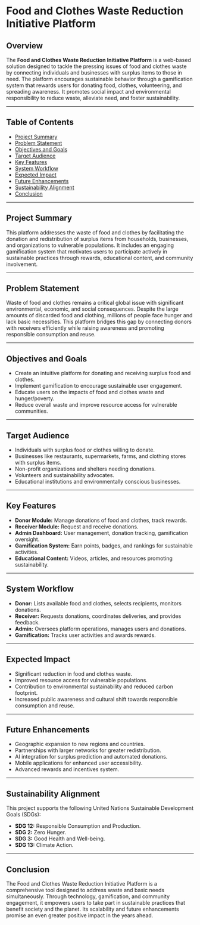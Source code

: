 # Food and Clothes Waste Reduction Initiative Platform

## Overview

The **Food and Clothes Waste Reduction Initiative Platform** is a web-based solution designed to tackle the pressing issues of food and clothes waste by connecting individuals and businesses with surplus items to those in need. The platform encourages sustainable behavior through a gamification system that rewards users for donating food, clothes, volunteering, and spreading awareness. It promotes social impact and environmental responsibility to reduce waste, alleviate need, and foster sustainability.

---

## Table of Contents

- [Project Summary](#project-summary)  
- [Problem Statement](#problem-statement)  
- [Objectives and Goals](#objectives-and-goals)  
- [Target Audience](#target-audience)  
- [Key Features](#key-features)  
- [System Workflow](#system-workflow)  
- [Expected Impact](#expected-impact)  
- [Future Enhancements](#future-enhancements)  
- [Sustainability Alignment](#sustainability-alignment)  
- [Conclusion](#conclusion)  

---

## Project Summary

This platform addresses the waste of food and clothes by facilitating the donation and redistribution of surplus items from households, businesses, and organizations to vulnerable populations. It includes an engaging gamification system that motivates users to participate actively in sustainable practices through rewards, educational content, and community involvement.

---

## Problem Statement

Waste of food and clothes remains a critical global issue with significant environmental, economic, and social consequences. Despite the large amounts of discarded food and clothing, millions of people face hunger and lack basic necessities. This platform bridges this gap by connecting donors with receivers efficiently while raising awareness and promoting responsible consumption and reuse.

---

## Objectives and Goals

- Create an intuitive platform for donating and receiving surplus food and clothes.
- Implement gamification to encourage sustainable user engagement.
- Educate users on the impacts of food and clothes waste and hunger/poverty.
- Reduce overall waste and improve resource access for vulnerable communities.

---

## Target Audience

- Individuals with surplus food or clothes willing to donate.
- Businesses like restaurants, supermarkets, farms, and clothing stores with surplus items.
- Non-profit organizations and shelters needing donations.
- Volunteers and sustainability advocates.
- Educational institutions and environmentally conscious businesses.

---

## Key Features

- **Donor Module:** Manage donations of food and clothes, track rewards.
- **Receiver Module:** Request and receive donations.
- **Admin Dashboard:** User management, donation tracking, gamification oversight.
- **Gamification System:** Earn points, badges, and rankings for sustainable activities.
- **Educational Content:** Videos, articles, and resources promoting sustainability.

---

## System Workflow

- **Donor:** Lists available food and clothes, selects recipients, monitors donations.
- **Receiver:** Requests donations, coordinates deliveries, and provides feedback.
- **Admin:** Oversees platform operations, manages users and donations.
- **Gamification:** Tracks user activities and awards rewards.

---

## Expected Impact

- Significant reduction in food and clothes waste.
- Improved resource access for vulnerable populations.
- Contribution to environmental sustainability and reduced carbon footprint.
- Increased public awareness and cultural shift towards responsible consumption and reuse.

---

## Future Enhancements

- Geographic expansion to new regions and countries.
- Partnerships with larger networks for greater redistribution.
- AI integration for surplus prediction and automated donations.
- Mobile applications for enhanced user accessibility.
- Advanced rewards and incentives system.

---

## Sustainability Alignment

This project supports the following United Nations Sustainable Development Goals (SDGs):

- **SDG 12:** Responsible Consumption and Production.
- **SDG 2:** Zero Hunger.
- **SDG 3:** Good Health and Well-being.
- **SDG 13:** Climate Action.

---

## Conclusion

The Food and Clothes Waste Reduction Initiative Platform is a comprehensive tool designed to address waste and basic needs simultaneously. Through technology, gamification, and community engagement, it empowers users to take part in sustainable practices that benefit society and the planet. Its scalability and future enhancements promise an even greater positive impact in the years ahead.
